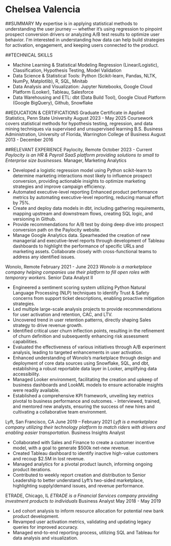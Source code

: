 
# Chelsea Valencia

##SUMMARY
My expertise is in applying statistical methods to understanding the user journey — whether it’s using regression to pinpoint prospect conversion drivers or analyzing A/B test results to optimize user behavior. I'm interested in understanding how data can help build strategies for activation, engagement, and keeping users connected to the product. 
					
##TECHNICAL SKILLS
- Machine Learning & Statistical Modeling Regression (Linear/Logistic), Classification, Hypothesis Testing, Model Validation
- Data Science & Statistical Tools: Python (Scikit-learn, Pandas, NLTK, NumPy, Matplotlib), R, SQL, Minitab
- Data Analysis and Visualization: Jupyter Notebooks, Google Cloud Platform (Looker), Tableau, Salesforce
- Data Warehousing and ETL: dbt (Data Build Tool), Google Cloud Platform (Google BigQuery), Github, Snowflake

##EDUCATION & CERTIFICATIONS
Graduate Certificate in Applied Statistics, Penn State University	  	     August 2023 - May 2025
Coursework covers statistical methods for hypothesis testing, regression, and data mining techniques via supervised and unsupervised learning
B.S. Business Administration, University of Florida, Warrington College of Business  August 2013 - December 2016

##RELEVANT EXPERIENCE
Paylocity, Remote								     October 2023 - Current
*Paylocity is an HR & Payroll SaaS platform providing solutions to small to Enterprise size businesses.*
Manager, Marketing Analytics
- Developed a logistic regression model using Python scikit-learn to determine marketing interactions most likely to influence prospect conversion, providing actionable insights to optimize marketing strategies and improve campaign efficiency.
- Automated executive-level reporting Enhanced product performance metrics by automating executive-level reporting, reducing manual effort by 75%. 
- Create and deploy data models in dbt, including gathering requirements, mapping upstream and downstream flows, creating SQL logic, and versioning in Github.
- Provide recommendations for A/B test by doing deep dive into prospect conversion path on the Paylocity website.
- Manage Google Analytics data. Spearheaded the creation of new managerial and executive-level reports through development of Tableau dashboards to highlight the performance of specific URLs and marketing assets. Collaborate closely with cross-functional teams to address any identified issues.



Wonolo, Remote 								            February 2021 - June 2023
*Wonolo is a marketplace company helping companies use their platform to fill open roles with temporary workers.*
Senior Data Analyst II
- Engineered a sentiment scoring system utilizing Python Natural Language Processing (NLP) techniques to identify Trust & Safety concerns from support ticket descriptions, enabling proactive mitigation strategies.
- Led multiple large-scale analysis projects to provide recommendations for user activation and retention, CAC, and LTV. 
- Uncovered trend in user retention patterns, directly shaping Sales strategy to drive revenue growth.
- Identified critical user churn inflection points, resulting in the refinement of churn definition and subsequently enhancing risk assessment capabilities.
- Evaluated the effectiveness of various initiatives through A/B experiment analysis, leading to targeted enhancements in user activation.
- Enhanced understanding of Wonolo’s marketplace through design and deployment of core data sources using Snowflake, SQL, and dbt, establishing a robust reportable data layer in Looker, amplifying data accessibility. 
- Managed Looker environment, facilitating the creation and upkeep of business dashboards and LookML models to ensure actionable insights were readily available.
- Established a comprehensive KPI framework, unveiling key metrics pivotal to business performance and outcomes.
​​- Interviewed, trained, and mentored new analysts, ensuring the success of new hires and cultivating a collaborative team environment. 

Lyft, San Francisco, CA							             June 2019 – February 2021
*Lyft is a marketplace company utilizing their technology platform to match riders with drivers and enabling easier transportation.*
Business Insights Analyst
- Collaborated with Sales and Finance to create a customer incentive model, with a goal to generate $500k net-new revenue.
- Created Tableau dashboard to identify inactive high-value customers and recoup $2.5M in lost revenue.
- Managed analytics for a pivotal product launch, informing ongoing product iterations.
- Contributed to weekly report creation and distribution to Senior Leadership to better understand Lyft’s two-sided marketplace, highlighting supply/demand issues, and revenue performance.

ETRADE, Chicago, IL	
*ETRADE is a Financial Services company providing investment products to individuals* 
Business Analyst								      May 2018 - May 2019
- Led cohort analysis to inform resource allocation for potential new bank product development.
- Revamped user activation metrics, validating and updating legacy queries for improved accuracy.
- Managed end-to-end reporting process, utilizing SQL and Tableau for data analysis and visualization.
